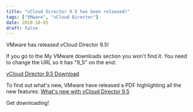 ```yaml
---
title: "vCloud Director 9.5 has been released!"
tags: ["VMware", "vCloud Director"]
date: 2018-10-05
draft: false
---
```

VMware has released vCloud Director 9.5!

If you go to the My VMware downloads section you won't find it. You need to change the URL so it has "9_5" on the end:

[vCloud Director 9.5 Download](https://my.vmware.com/group/vmware/info/slug/datacenter_cloud_infrastructure/vmware_vcloud_director/9_5)

To find out what's new, VMware have released a PDF highlighting all the new features: [What's new with vCloud Director 9.5](https://cloudsolutions.vmware.com/assets/blt4e4a9fe9b7954100/What's%20New%20with%20vCloud%20Director%209.5.pdf)

Get downloading!